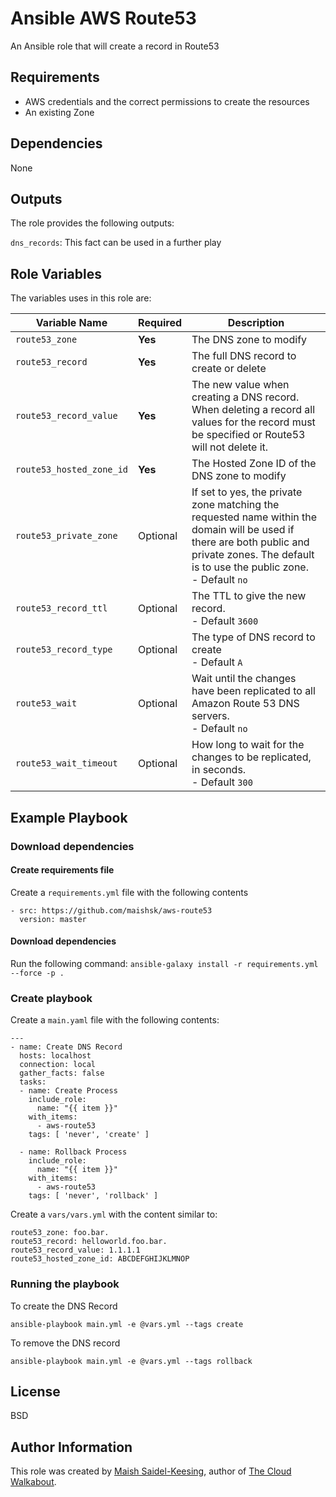 # Ansible AWS Route53
An Ansible role that will create a record in Route53

## Requirements
- AWS credentials and the correct permissions to create the resources
- An existing Zone

## Dependencies
None

## Outputs
The role provides the following outputs:

`dns_records`: This fact can be used in a further play 

## Role Variables

The variables uses in this role are:

| Variable Name | Required | Description | 
|----|----|----|
| `route53_zone`| **Yes** | The DNS zone to modify |
| `route53_record` | **Yes** | The full DNS record to create or delete |
| `route53_record_value` | **Yes** | The new value when creating a DNS record. When deleting a record all values for the record must be specified or Route53 will not delete it. |
| `route53_hosted_zone_id` | **Yes** | The Hosted Zone ID of the DNS zone to modify |
| `route53_private_zone` | Optional | If set to yes, the private zone matching the requested name within the domain will be used if there are both public and private zones. The default is to use the public zone. <br> - Default `no` |
| `route53_record_ttl` | Optional | The TTL to give the new record. <br> - Default `3600` |
| `route53_record_type` | Optional | The type of DNS record to create <br> - Default `A` |
| `route53_wait` | Optional | Wait until the changes have been replicated to all Amazon Route 53 DNS servers. <br> - Default `no` |
| `route53_wait_timeout` | Optional | How long to wait for the changes to be replicated, in seconds. <br> - Default `300` |


## Example Playbook

### Download dependencies

#### Create requirements file

Create a `requirements.yml` file with the following contents

```
- src: https://github.com/maishsk/aws-route53
  version: master
```

#### Download dependencies
Run the following command:
`ansible-galaxy install -r requirements.yml --force -p .`

### Create playbook
Create a `main.yaml` file with the following contents:
```
---
- name: Create DNS Record
  hosts: localhost
  connection: local
  gather_facts: false
  tasks:
  - name: Create Process
    include_role:
      name: "{{ item }}"
    with_items:
      - aws-route53
    tags: [ 'never', 'create' ]

  - name: Rollback Process
    include_role:
      name: "{{ item }}"
    with_items:
      - aws-route53
    tags: [ 'never', 'rollback' ]
```

Create a `vars/vars.yml` with the content similar to:

```
route53_zone: foo.bar.
route53_record: helloworld.foo.bar.
route53_record_value: 1.1.1.1
route53_hosted_zone_id: ABCDEFGHIJKLMNOP
```

### Running the playbook

To create the DNS Record

`ansible-playbook main.yml -e @vars.yml --tags create`

To remove the DNS record 

`ansible-playbook main.yml -e @vars.yml --tags rollback`

## License

BSD

## Author Information
This role was created by [Maish Saidel-Keesing](https://www.maishsk.com/), author of [The Cloud Walkabout](http://cloudwalkabout.com/).